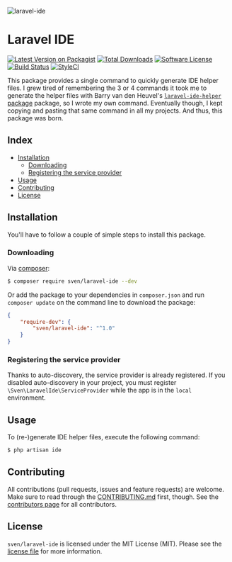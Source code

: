 ![laravel-ide](https://user-images.githubusercontent.com/11269635/39960173-33d80798-561e-11e8-9dcb-f6ee9cc55dd5.jpg)

# Laravel IDE

[![Latest Version on Packagist][ico-version]][link-packagist]
[![Total Downloads][ico-downloads]][link-downloads]
[![Software License][ico-license]](LICENSE.md)
[![Build Status][ico-circleci]][link-circleci]
[![StyleCI][ico-styleci]][link-styleci]

This package provides a single command to quickly generate IDE helper files. I
grew tired of remembering the 3 or 4 commands it took me to generate the helper
files with Barry van den Heuvel's [`laravel-ide-helper` package](https://github.com/barryvdh/laravel-ide-helper)
package, so I wrote my own command. Eventually though, I kept copying and pasting
that same command in all my projects. And thus, this package was born.

## Index
- [Installation](#installation)
  - [Downloading](#downloading)
  - [Registering the service provider](#registering-the-service-provider)
- [Usage](#usage)
- [Contributing](#contributing)
- [License](#license)

## Installation
You'll have to follow a couple of simple steps to install this package.

### Downloading
Via [composer](http://getcomposer.org):

```bash
$ composer require sven/laravel-ide --dev
```

Or add the package to your dependencies in `composer.json` and run
`composer update` on the command line to download the package:

```json
{
    "require-dev": {
        "sven/laravel-ide": "^1.0"
    }
}
```


### Registering the service provider
Thanks to auto-discovery, the service provider is already registered. If you disabled
auto-discovery in your project, you must register `\Sven\LaravelIde\ServiceProvider`
while the app is in the `local` environment.

## Usage
To (re-)generate IDE helper files, execute the following command:

```bash
$ php artisan ide
```

## Contributing
All contributions (pull requests, issues and feature requests) are
welcome. Make sure to read through the [CONTRIBUTING.md](CONTRIBUTING.md) first,
though. See the [contributors page](../../graphs/contributors) for all contributors.

## License
`sven/laravel-ide` is licensed under the MIT License (MIT). Please see the
[license file](LICENSE.md) for more information.

[ico-version]: https://img.shields.io/packagist/v/sven/laravel-ide.svg?style=flat-square
[ico-license]: https://img.shields.io/badge/license-MIT-green.svg?style=flat-square
[ico-downloads]: https://img.shields.io/packagist/dt/sven/laravel-ide.svg?style=flat-square
[ico-circleci]: https://img.shields.io/circleci/project/github/svenluijten/laravel-ide.svg?style=flat-square
[ico-styleci]: https://styleci.io/repos/133169046/shield

[link-packagist]: https://packagist.org/packages/sven/laravel-ide
[link-downloads]: https://packagist.org/packages/sven/laravel-ide
[link-circleci]: https://circleci.com/gh/svenluijten/laravel-ide
[link-styleci]: https://styleci.io/repos/133169046
